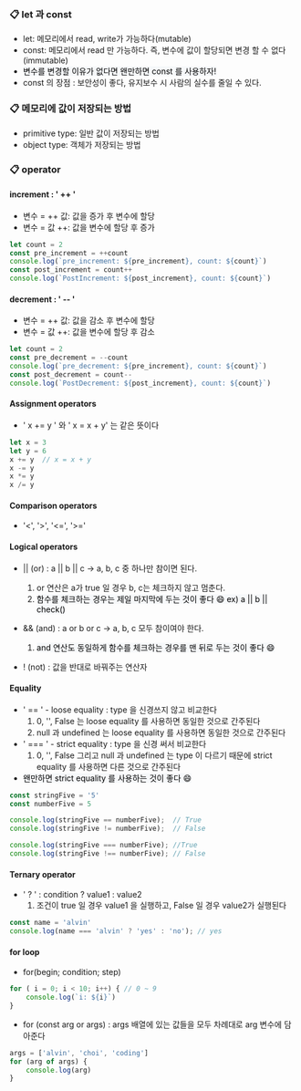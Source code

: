 ### :clipboard: let 과 const
- let: 메모리에서 read, write가 가능하다(mutable)
- const: 메모리에서 read 만 가능하다. 즉, 변수에 값이 할당되면 변경 할 수 없다(immutable)
- <mark style='background-color: #f6f8fa'> 변수를 변경할 이유가 없다면 왠만하면 const 를 사용하자! </mark>
- const 의 장점 : 보안성이 좋다, 유지보수 시 사람의 실수를 줄일 수 있다.


### :clipboard: 메모리에 값이 저장되는 방법
- primitive type: 일반 값이 저장되는 방법
- object type: 객체가 저장되는 방법


### :clipboard: operator
#### increment : ' ++ ' 
- 변수 = ++ 값: 값을 증가 후 변수에 할당
- 변수 = 값 ++: 값을 변수에 할당 후 증가
```javascript
let count = 2
const pre_increment = ++count
console.log(`pre_increment: ${pre_increment}, count: ${count}`)
const post_increment = count++
console.log(`PostIncrement: ${post_increment}, count: ${count}`)
```
#### decrement : ' -- '
- 변수 = ++ 값: 값을 감소 후 변수에 할당
- 변수 = 값 ++: 값을 변수에 할당 후 감소
```javascript
let count = 2
const pre_decrement = --count
console.log(`pre_decrement: ${pre_increment}, count: ${count}`)
const post_decrement = count--
console.log(`PostDecrement: ${post_increment}, count: ${count}`)
```

#### Assignment operators
- ' x += y ' 와 ' x = x + y' 는 같은 뜻이다
```javascript
let x = 3
let y = 6
x += y  // x = x + y
x -= y
x *= y
x /= y
```

#### Comparison operators
- '<', '>', '<=', '>='

#### Logical operators
- || (or) : a || b || c -> a, b, c 중 하나만 참이면 된다.
    1. or 연산은 a가 true 일 경우 b, c는 체크하지 않고 멈춘다.
    2. <mark style='background-color: #f6f8fa'> 함수를 체크하는 경우는 제일 마지막에 두는 것이 좋다 :smile: ex) a || b || check() </mark> 
    

- && (and) : a or b or c -> a, b, c 모두 참이여야 한다.
  1. <mark style='background-color: #f6f8fa'> and 연산도 동일하게 함수를 체크하는 경우를 맨 뒤로 두는 것이 좋다 :smile: </mark>
    

- ! (not) : 값을 반대로 바꿔주는 연산자

#### Equality
- ' == ' - loose equality : type 을 신경쓰지 않고 비교한다
    1. 0, '', False 는 loose equality 를 사용하면 동일한 것으로 간주된다
    2. null 과 undefined 는 loose equality 를 사용하면 동일한 것으로 간주된다
- ' === ' - strict equality : type 을 신경 써서 비교한다
    1. 0, '', False 그리고 null 과 undefined 는 type 이 다르기 때문에 strict equality 를 사용하면 다른 것으로 간주된다
- <mark style='background-color: #f6f8fa'> 왠만하면 strict equality 를 사용하는 것이 좋다 :smile: </mark>
```javascript
const stringFive = '5'
const numberFive = 5

console.log(stringFive == numberFive);  // True
console.log(stringFive != numberFive);  // False

console.log(stringFive === numberFive); //True
console.log(stringFive !== numberFive); // False
```

#### Ternary operator
- ' ? ' : condition ? value1 : value2
    1. 조건이 true 일 경우 value1 을 실행하고, False 일 경우 value2가 실행된다
```javascript
const name = 'alvin'
console.log(name === 'alvin' ? 'yes' : 'no'); // yes
```

#### for loop
- for(begin; condition; step)
```javascript
for ( i = 0; i < 10; i++) { // 0 ~ 9
    console.log(`i: ${i}`)
}
```
- for (const arg or args) : args 배열에 있는 값들을 모두 차례대로 arg 변수에 담아준다
```javascript
args = ['alvin', 'choi', 'coding']
for (arg of args) {
    console.log(arg)
}

```